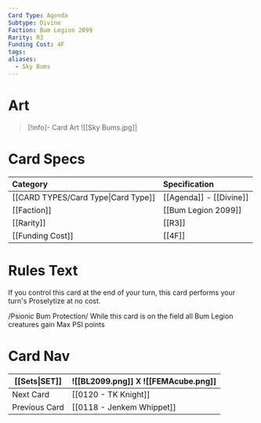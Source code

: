 ```yaml
---
Card Type: Agenda
Subtype: Divine
Faction: Bum Legion 2099
Rarity: R3
Funding Cost: 4F
tags: 
aliases:
  - Sky Bums
---
```

# Art

> [!info]- Card Art
> ![[Sky Bums.jpg]]

# Card Specs

| Category                            | Specification     |
|:----------------------------------- |:----------------- |
| [[CARD TYPES/Card Type\|Card Type]] | [[Agenda]] - [[Divine]] |
| [[Faction]]                         | [[Bum Legion 2099]]              |
| [[Rarity]]                          | [[R3]]              |
| [[Funding Cost]]                    | [[4F]]            |

# Rules Text

If you control this card at the end of your turn, this card performs your turn's Proselytize at no cost.
  
/Psionic Bum Protection/ 
While this card is on the field all Bum Legion creatures gain Max PSI points

# Card Nav

| [[Sets\|SET]] |  ![[BL2099.png]] 𐌢 ![[FEMAcube.png]] |
| --- | --- |  
| Next Card | [[0120 - TK Knight]] |  
| Previous Card | [[0118 - Jenkem Whippet]] |  

